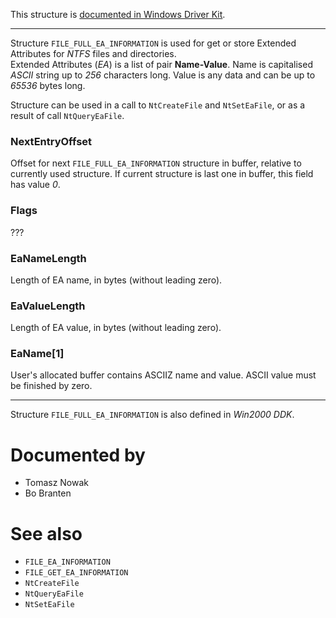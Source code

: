 This structure is [documented in Windows Driver Kit](https://learn.microsoft.com/en-us/windows-hardware/drivers/ddi/wdm/ns-wdm-_file_full_ea_information).

---

Structure `FILE_FULL_EA_INFORMATION` is used for get or store Extended Attributes for *NTFS* files and directories. \
Extended Attributes (*EA*) is a list of pair **Name-Value**. Name is capitalised *ASCII* string up to *256* characters long. Value is any data and can be up to *65536* bytes long.

Structure can be used in a call to `NtCreateFile` and `NtSetEaFile`, or as a result of call `NtQueryEaFile`.

### NextEntryOffset

Offset for next `FILE_FULL_EA_INFORMATION` structure in buffer, relative to currently used structure. If current structure is last one in buffer, this field has value *0*.

### Flags

???

### EaNameLength

Length of EA name, in bytes (without leading zero).

### EaValueLength

Length of EA value, in bytes (without leading zero).

### EaName[1]

User's allocated buffer contains ASCIIZ name and value. ASCII value must be finished by zero.

---

Structure `FILE_FULL_EA_INFORMATION` is also defined in *Win2000 DDK*.

# Documented by

* Tomasz Nowak
* Bo Branten

# See also

* `FILE_EA_INFORMATION`
* `FILE_GET_EA_INFORMATION`
* `NtCreateFile`
* `NtQueryEaFile`
* `NtSetEaFile`
